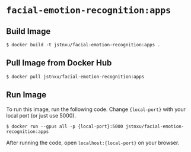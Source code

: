 # `facial-emotion-recognition:apps`

## Build Image

```
$ docker build -t jstnxu/facial-emotion-recognition:apps .
```

## Pull Image from Docker Hub

```
$ docker pull jstnxu/facial-emotion-recognition:apps
```

## Run Image

To run this image, run the following code. Change `{local-port}` with your local port (or just use 5000).

```
$ docker run --gpus all -p {local-port}:5000 jstnxu/facial-emotion-recognition:apps
```

After running the code, open `localhost:{local-port}` on your browser.
